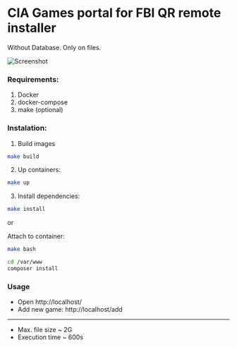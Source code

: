 # CIA Games portal for FBI QR remote installer

Without Database. Only on files. 

![Screenshot](https://i.imgur.com/C3M45cd.jpg)

### Requirements:
1) Docker
2) docker-compose
3) make (optional)


### Instalation:

1) Build images
```bash
make build
```

2) Up containers:
```bash
make up
```

3) Install dependencies:
```bash
make install
```

or

Attach to container:

```bash
make bash
```

```bash
cd /var/www
composer install
```

### Usage

* Open http://localhost/
* Add new game: http://localhost/add
-----
* Max. file size ~ 2G
* Execution time ~ 600s